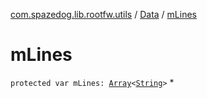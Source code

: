 [com.spazedog.lib.rootfw.utils](../index.md) / [Data](index.md) / [mLines](.)

# mLines

`protected var mLines: `[`Array`](https://kotlinlang.org/api/latest/jvm/stdlib/kotlin/-array/index.html)`<`[`String`](https://kotlinlang.org/api/latest/jvm/stdlib/kotlin/-string/index.html)`>`
*
